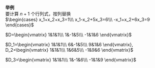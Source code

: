 **举例**  
要计算 $n+1$ 个行列式，按列替换  
 $\begin{cases}  
x_1+x_2+x_3=1\\\   
x_1-x_2+5x_3=6\\\   
-x_1+x_2+6x_3=9  
\end{cases}$   
  
 $D=\begin{vmatrix}  
1&1&1\\\   
1&-1&5\\\   
-1&1&6  
\end{vmatrix}$   
  
 $D_1=\begin{vmatrix}  
1&1&1\\\   
6&-1&5\\\   
9&1&6  
\end{vmatrix},  
D_2=\begin{vmatrix}  
1&1&1\\\   
1&6&5\\\   
-1&9&6  
\end{vmatrix}$   
  
 $D_3=\begin{vmatrix}  
1&1&1\\\   
1&-1&6\\\   
-1&1&9  
\end{vmatrix}$   
